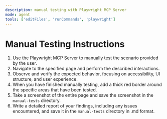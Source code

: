 ```yaml
---
description: manual testing with Playwright MCP Server
mode: agent
tools: ['editFiles', 'runCommands', 'playwright']
---
```

# Manual Testing Instructions

1. Use the Playwright MCP Server to manually test the scenario provided by the user.
2. Navigate to the specified page and perform the described interactions.
3. Observe and verify the expected behavior, focusing on accessibility, UI structure, and user experience.
4. When you have finished manually testing, add a thick red border around the specific areas that have been tested.
5. Take a screenshot of the entire page and save the screenshot in the `manual-tests` directory.
6. Write a detailed report of your findings, including any issues encountered, and save it in the `manual-tests` directory in .md format.
